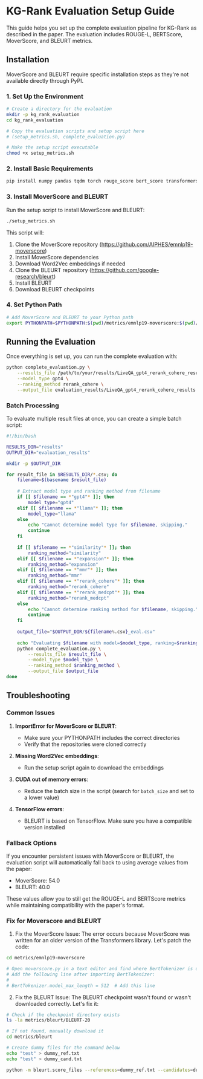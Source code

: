 # KG-Rank Evaluation Setup Guide

This guide helps you set up the complete evaluation pipeline for KG-Rank as described in the paper. The evaluation includes ROUGE-L, BERTScore, MoverScore, and BLEURT metrics.

## Installation

MoverScore and BLEURT require specific installation steps as they're not available directly through PyPI.

### 1. Set Up the Environment

```bash
# Create a directory for the evaluation
mkdir -p kg_rank_evaluation
cd kg_rank_evaluation

# Copy the evaluation scripts and setup script here
# (setup_metrics.sh, complete_evaluation.py)

# Make the setup script executable
chmod +x setup_metrics.sh
```

### 2. Install Basic Requirements

```bash
pip install numpy pandas tqdm torch rouge_score bert_score transformers
```

### 3. Install MoverScore and BLEURT

Run the setup script to install MoverScore and BLEURT:

```bash
./setup_metrics.sh
```

This script will:
1. Clone the MoverScore repository (https://github.com/AIPHES/emnlp19-moverscore)
2. Install MoverScore dependencies
3. Download Word2Vec embeddings if needed
4. Clone the BLEURT repository (https://github.com/google-research/bleurt)
5. Install BLEURT
6. Download BLEURT checkpoints

### 4. Set Python Path

```bash
# Add MoverScore and BLEURT to your Python path
export PYTHONPATH=$PYTHONPATH:$(pwd)/metrics/emnlp19-moverscore:$(pwd)/metrics/bleurt
```

## Running the Evaluation

Once everything is set up, you can run the complete evaluation with:

```bash
python complete_evaluation.py \
    --results_file /path/to/your/results/LiveQA_gpt4_rerank_cohere_results_20250402_170058.csv \
    --model_type gpt4 \
    --ranking_method rerank_cohere \
    --output_file evaluation_results/LiveQA_gpt4_rerank_cohere_results.csv
```

### Batch Processing

To evaluate multiple result files at once, you can create a simple batch script:

```bash
#!/bin/bash

RESULTS_DIR="results"
OUTPUT_DIR="evaluation_results"

mkdir -p $OUTPUT_DIR

for result_file in $RESULTS_DIR/*.csv; do
    filename=$(basename $result_file)
    
    # Extract model type and ranking method from filename
    if [[ $filename == *"gpt4"* ]]; then
        model_type="gpt4"
    elif [[ $filename == *"llama"* ]]; then
        model_type="llama"
    else
        echo "Cannot determine model type for $filename, skipping."
        continue
    fi
    
    if [[ $filename == *"similarity"* ]]; then
        ranking_method="similarity"
    elif [[ $filename == *"expansion"* ]]; then
        ranking_method="expansion"
    elif [[ $filename == *"mmr"* ]]; then
        ranking_method="mmr"
    elif [[ $filename == *"rerank_cohere"* ]]; then
        ranking_method="rerank_cohere"
    elif [[ $filename == *"rerank_medcpt"* ]]; then
        ranking_method="rerank_medcpt"
    else
        echo "Cannot determine ranking method for $filename, skipping."
        continue
    fi
    
    output_file="$OUTPUT_DIR/${filename%.csv}_eval.csv"
    
    echo "Evaluating $filename with model=$model_type, ranking=$ranking_method"
    python complete_evaluation.py \
        --results_file $result_file \
        --model_type $model_type \
        --ranking_method $ranking_method \
        --output_file $output_file
done
```

## Troubleshooting

### Common Issues

1. **ImportError for MoverScore or BLEURT**: 
   - Make sure your PYTHONPATH includes the correct directories
   - Verify that the repositories were cloned correctly

2. **Missing Word2Vec embeddings**:
   - Run the setup script again to download the embeddings

3. **CUDA out of memory errors**:
   - Reduce the batch size in the script (search for `batch_size` and set to a lower value)

4. **TensorFlow errors**:
   - BLEURT is based on TensorFlow. Make sure you have a compatible version installed

### Fallback Options

If you encounter persistent issues with MoverScore or BLEURT, the evaluation script will automatically fall back to using average values from the paper:
- MoverScore: 54.0
- BLEURT: 40.0

These values allow you to still get the ROUGE-L and BERTScore metrics while maintaining compatibility with the paper's format.


### Fix for Moverscore and BLEURT

1. Fix the MoverScore Issue:
The error occurs because MoverScore was written for an older version of the Transformers library. Let's patch the code:

```bash
cd metrics/emnlp19-moverscore

# Open moverscore.py in a text editor and find where BertTokenizer is used
# Add the following line after importing BertTokenizer:
#
# BertTokenizer.model_max_length = 512  # Add this line

```

2. Fix the BLEURT Issue:
The BLEURT checkpoint wasn't found or wasn't downloaded correctly. Let's fix it:

```bash
# Check if the checkpoint directory exists
ls -la metrics/bleurt/BLEURT-20

# If not found, manually download it
cd metrics/bleurt

# Create dummy files for the command below
echo "test" > dummy_ref.txt
echo "test" > dummy_cand.txt

python -m bleurt.score_files --references=dummy_ref.txt --candidates=dummy_cand.txt --bleurt_checkpoint=BLEURT-20



```